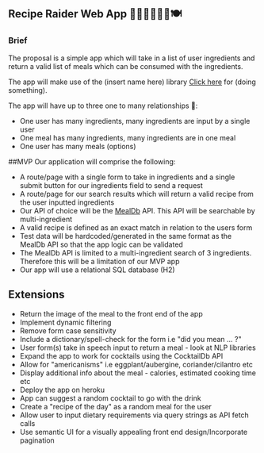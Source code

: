 ## Recipe Raider Web App 👩🏻‍🍳👨🏻‍🍳🍽


### Brief

The proposal is a simple app which will take in a list of user ingredients and return a valid list of meals which can be consumed with the ingredients.

The app will make use of the (insert name here) library [Click here](https://tonejs.github.io/) for (doing something).

The app will have up to three one to many relationships 🍔:

* One user has many ingredients, many ingredients are input by a single user
* One meal has many ingredients, many ingredients are in one meal
* One user has many meals (options)

##MVP
Our application will comprise the following:

* A route/page with a single form to take in ingredients and a single submit button for our ingredients field to send a request
* A route/page for our search results which will return a valid recipe from the user inputted ingredients
* Our API of choice will be the [MealDb](https://www.themealdb.com/api.php) API. This API will be searchable by multi-ingredient
* A valid recipe is defined as an exact match in relation to the users form
* Test data will be hardcoded/generated in the same format as the MealDb API so that the app logic can be validated
* The MealDb API is limited to a multi-ingredient search of 3 ingredients. Therefore this will be a limitation of our MVP app
* Our app will use a relational SQL database (H2)


## Extensions
* Return the image of the meal to the front end of the app
* Implement dynamic filtering
* Remove form case sensitivity
* Include a dictionary/spell-check for the form i.e "did you mean ... ?"
* User form(s) take in speech input to return a meal - look at NLP libraries
* Expand the app to work for cocktails using the CocktailDb API 
* Allow for "americanisms" i.e eggplant/aubergine, coriander/cilantro etc
* Display additional info about the meal - calories, estimated cooking time etc
* Deploy the app on heroku
* App can suggest a random cocktail to go with the drink
* Create a "recipe of the day" as a random meal for the user
* Allow user to input dietary requirements via query strings as API fetch calls
* Use semantic UI for a visually appealing front end design/Incorporate pagination

